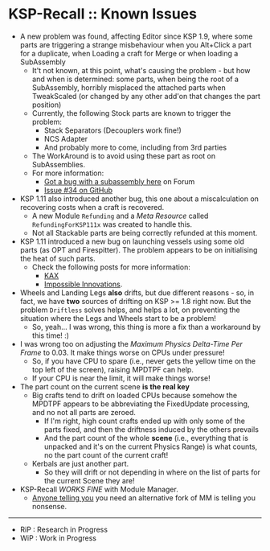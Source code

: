 # KSP-Recall :: Known Issues

* A new problem was found, affecting Editor since KSP 1.9, where some parts are triggering a strange misbehaviour when you Alt+Click a part for a duplicate, when Loading a craft for Merge or when loading a SubAssembly
	+ It't not known, at this point, what's causing the problem - but how and when is determined: some parts, when being the root of a SubAssembly, horribly misplaced the attached parts when TweakScaled (or changed by any other add'on that changes the part position)
	+ Currently, the following Stock parts are known to trigger the problem:
		- Stack Separators (Decouplers work fine!)  
		- NCS Adapter
		- And probably more to come, including from 3rd parties
	+ The WorkAround is to avoid using these part as root on SubAssemblies.
	+ For more information:
		- [Got a bug with a subassembly here](https://forum.kerbalspaceprogram.com/index.php?/topic/206784-got-a-bug-with-a-subassembly-here/#comment-4090098) on Forum
		- [Issue \#34 on GitHub](https://github.com/net-lisias-ksp/KSP-Recall/issues/34#issuecomment-1034483251)
* KSP 1.11 also introduced another bug, this one about a miscalculation on recovering costs when a craft is recovered.
	+ A new Module `Refunding` and a *Meta Resource* called `RefundingForKSP111x` was created to handle this.
	+ Not all Stackable parts are being correctly refunded at this moment. 
* KSP 1.11 introduced a new bug on launching vessels using some old parts (as OPT and Firespitter). The problem appears to be on initialising the heat of such parts.
	+ Check the following posts for more information:
		- [KAX](https://forum.kerbalspaceprogram.com/index.php?/topic/180268-131/page/9/&tab=comments#comment-3901075)
		- [Impossible Innovations](https://forum.kerbalspaceprogram.com/index.php?/topic/175694-131/&do=findComment&comment=3901072).  
*  Wheels and Landing Legs **also** drifts, but due different reasons - so, in fact, we have **two** sources of drifting on KSP >= 1.8 right now. But the problem `Driftless` solves helps, and helps a lot, on preventing the situation where the Legs and Wheels start to be a problem!
	+ So, yeah... I was wrong, this thing is more a fix than a workaround by this time! :)  
* I was wrong too on adjusting the *Maximum Physics Delta-Time Per Frame* to 0.03. It make things worse on CPUs under pressure!
	+ So, if you have CPU to spare (i.e., never gets the yellow time on the top left of the screen), raising MPDTPF can help.
	+ If your CPU is near the limit, it will make things worse!
* The part count on the current scene **is the real key**
	+ Big crafts tend to drift on loaded CPUs because somehow the MPDTPF appears to be abbreviating the FixedUpdate processing, and no not all parts are zeroed.
		- If I'm right, high count crafts ended up with only some of the parts fixed, and then the driftness induced by the others prevails
		- And the part count of the whole **scene** (i.e., everything that is unpacked and it's on the current Physics Range) is what counts, no the part count of the current craft!
	+ Kerbals are just another part.
		- So they will drift or not depending in where on the list of parts for the current Scene they are! 
* KSP-Recall *WORKS FINE* with Module Manager.
	+ [Anyone telling you](http://ksp.lisias.net/add-ons/ModuleManager/WatchDog/Screen%20Shot%202020-07-14%20at%2002.14.51.png) you need an alternative fork of MM is telling you nonsense.

- - -

* RiP : Research in Progress
* WiP : Work in Progress
